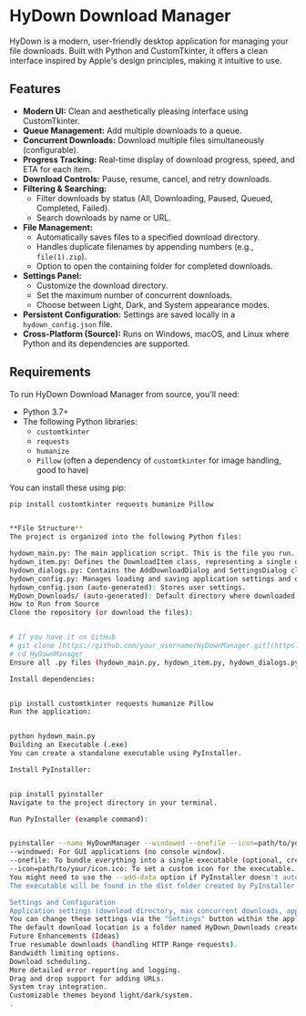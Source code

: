# HyDown Download Manager

HyDown is a modern, user-friendly desktop application for managing your file downloads. Built with Python and CustomTkinter, it offers a clean interface inspired by Apple's design principles, making it intuitive to use.

## Features

* **Modern UI:** Clean and aesthetically pleasing interface using CustomTkinter.
* **Queue Management:** Add multiple downloads to a queue.
* **Concurrent Downloads:** Download multiple files simultaneously (configurable).
* **Progress Tracking:** Real-time display of download progress, speed, and ETA for each item.
* **Download Controls:** Pause, resume, cancel, and retry downloads.
* **Filtering & Searching:**
    * Filter downloads by status (All, Downloading, Paused, Queued, Completed, Failed).
    * Search downloads by name or URL.
* **File Management:**
    * Automatically saves files to a specified download directory.
    * Handles duplicate filenames by appending numbers (e.g., `file(1).zip`).
    * Option to open the containing folder for completed downloads.
* **Settings Panel:**
    * Customize the download directory.
    * Set the maximum number of concurrent downloads.
    * Choose between Light, Dark, and System appearance modes.
* **Persistent Configuration:** Settings are saved locally in a `hydown_config.json` file.
* **Cross-Platform (Source):** Runs on Windows, macOS, and Linux where Python and its dependencies are supported.

## Requirements

To run HyDown Download Manager from source, you'll need:

* Python 3.7+
* The following Python libraries:
    * `customtkinter`
    * `requests`
    * `humanize`
    * `Pillow` (often a dependency of `customtkinter` for image handling, good to have)

You can install these using pip:
```bash
pip install customtkinter requests humanize Pillow


**File Structure**
The project is organized into the following Python files:

hydown_main.py: The main application script. This is the file you run.
hydown_item.py: Defines the DownloadItem class, representing a single download.
hydown_dialogs.py: Contains the AddDownloadDialog and SettingsDialog classes for UI pop-ups.
hydown_config.py: Manages loading and saving application settings and default configurations.
hydown_config.json (auto-generated): Stores user settings.
HyDown_Downloads/ (auto-generated): Default directory where downloaded files are saved.
How to Run from Source
Clone the repository (or download the files):


# If you have it on GitHub
# git clone [https://github.com/your_username/HyDownManager.git](https://github.com/your_username/HyDownManager.git)
# cd HyDownManager
Ensure all .py files (hydown_main.py, hydown_item.py, hydown_dialogs.py, hydown_config.py) are in the same directory.

Install dependencies:


pip install customtkinter requests humanize Pillow
Run the application:


python hydown_main.py
Building an Executable (.exe)
You can create a standalone executable using PyInstaller.

Install PyInstaller:


pip install pyinstaller
Navigate to the project directory in your terminal.

Run PyInstaller (example command):


pyinstaller --name HyDownManager --windowed --onefile --icon=path/to/your/icon.ico hydown_main.py
--windowed: For GUI applications (no console window).
--onefile: To bundle everything into a single executable (optional, creates a larger file but is simpler to distribute).
--icon=path/to/your/icon.ico: To set a custom icon for the executable.
You might need to use the --add-data option if PyInstaller doesn't automatically pick up all necessary customtkinter assets, though it often does.
The executable will be found in the dist folder created by PyInstaller.

Settings and Configuration
Application settings (download directory, max concurrent downloads, appearance mode) are stored in hydown_config.json in the application's root directory.
You can change these settings via the "Settings" button within the application.
The default download location is a folder named HyDown_Downloads created in the same directory as the application.
Future Enhancements (Ideas)
True resumable downloads (handling HTTP Range requests).
Bandwidth limiting options.
Download scheduling.
More detailed error reporting and logging.
Drag and drop support for adding URLs.
System tray integration.
Customizable themes beyond light/dark/system.
.
